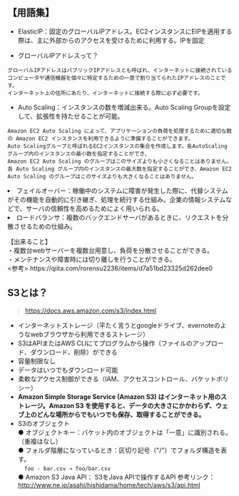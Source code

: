 ## 【用語集】
- ElasticIP：固定のグローバルIPアドレス。EC2インスタンスにEIPを適用する際は、主に外部からのアクセスを受けるために利用する。IPを固定  

- グローバルIPアドレスって？  
```
グローバルIPアドレスはパブリックIPアドレスとも呼ばれ、インターネットに接続されているコンピュータや通信機器を個々に特定するための一意で割り当てられたIPアドレスのことです。
インターネット上の住所にあたり、インターネットに接続する際に必ず必要です。
```

- Auto Scaling：インスタンスの数を増減出来る。Auto Scaling Groupを設定して、拡張性を持たせることが可能。
```
Amazon EC2 Auto Scaling によって、アプリケーションの負荷を処理するために適切な数の Amazon EC2 インスタンスを利用できるように準備することができます。
Auto Scalingグループと呼ばれるEC2インスタンスの集合を作成します。各AutoScalingグループ内のインスタンスの最小数を指定することができ、
Amazon EC2 Auto Scaling のグループはこのサイズよりも小さくなることはありません。各 Auto Scaling グループ内のインスタンスの最大数を指定することができ、Amazon EC2 Auto Scaling のグループはこのサイズよりも大きくなることはありません。
```

<li>フェイルオーバー：稼働中のシステムに障害が発生した際に、代替システムがその機能を自動的に引き継ぎ、処理を続行する仕組み。企業の情報システムなどで、サーバの信頼性を高めるためによく用いられる。
<li>ロードバランサ：複数のバックエンドサーバがあるときに、リクエストを分散させるための仕組み。
<p>【出来ること】<br>
・複数台webサーバーを複数台用意し、負荷を分散させることができる。 </br>
・メンテナンスや障害時には切り離しを行うことができる。</br>
<参考> https://qiita.com/rorensu2236/items/d7a51bd23325d262dee0

## S3とは？
> https://docs.aws.amazon.com/s3/index.html
>
- インターネットストレージ（平たく言うとgoogleドライブ、evernoteのようなwebブラウザから利用できるストレージ）
- S3はAPIまたはAWS CLIにてプログラムから操作（ファイルのアップロード、ダウンロード、削除）ができる
- 容量制限なし
- データはいつでもダウンロード可能
- 柔軟なアクセス制御ができる（IAM、アクセスコントロール、バケットポリシー）
- **Amazon Simple Storage Service (Amazon S3) はインターネット用のストレージ。Amazon S3 を使用すると、データの大きさにかかわらず、ウェブ上のどんな場所からでもいつでも保存、取得することができる。**
- S3のオブジェクト  
● オブジェクトキー：バケット内のオブジェクトは「一意」に識別される。（重複はなし）  
● フォルダ階層になっているとき：区切り記号（"/"）でフォルダ構造を表す。  
　```foo - bar.csv → foo/bar.csv```  
● Amazon S3 Java API： S3をJava APIで操作するAPI  参考リンク：http://www.ne.jp/asahi/hishidama/home/tech/aws/s3/api.html
